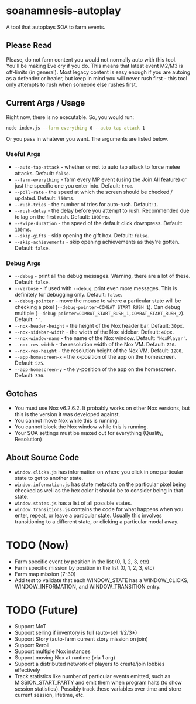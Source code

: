 # soanamnesis-autoplay

A tool that autoplays SOA to farm events.

## Please Read

Please, do not farm content you would not normally auto with this tool. You'll be making Eve cry if you do. This means that latest event M2/M3 is off-limits (in general). Most legacy content is easy enough if you are autoing as a defender or healer, but keep in mind you will never rush first - this tool only attempts to rush when someone else rushes first.

## Current Args / Usage

Right now, there is no executable. So, you would run:

```sh
node index.js --farm-everything 0 --auto-tap-attack 1
```

Or you pass in whatever you want. The arguments are listed below.

### Useful Args

* `--auto-tap-attack` - whether or not to auto tap attack to force melee attacks. Default: `false`.
* `--farm-everything` - farm every MP event (using the Join All feature) or just the specific one you enter into. Default: `true`.
* `--poll-rate` - the speed at which the screen should be checked / updated. Default: `750`ms.
* `--rush-tries` - the number of tries for auto-rush. Default: `1`.
* `--rush-delay` - the delay before you attempt to rush. Recommended due to lag on the first rush. Default: `1000`ms.
* `--swipe-duration` - the speed of the default click downpress. Default: `100`ms.
* `--skip-gifts` - skip opening the gift box. Default: `false`.
* `--skip-achievements` - skip opening achievements as they're gotten. Default: `false`.

### Debug Args

* `--debug` - print all the debug messages. Warning, there are a lot of these. Default: `false`.
* `--verbose` - if used with `--debug`, print even more messages. This is definitely for debugging only. Default: `false`.
* `--debug-pointer` - move the mouse to where a particular state will be checking a pixel (`--debug-pointer=COMBAT_START_RUSH_1`). Can debug multiple (`--debug-pointer=COMBAT_START_RUSH_1,COMBAT_START_RUSH_2`). Default: `''`.
* `--nox-header-height` - the height of the Nox header bar. Default: `30`px.
* `--nox-sidebar-width` - the width of the Nox sidebar. Default: `40`px.
* `--nox-window-name` - the name of the Nox window. Default: `'NoxPlayer'`.
* `--nox-res-width` - the resolution width of the Nox VM. Default: `720`.
* `--nox-res-height` - the resolution height of the Nox VM. Default: `1280`.
* `--app-homescreen-x` - the x-position of the app on the homescreen. Default: `525`.
* `--app-homescreen-y` - the y-position of the app on the homescreen. Default: `330`.

## Gotchas

* You must use Nox v6.2.6.2. It probably works on other Nox versions, but this is the version it was developed against.
* You cannot move Nox while this is running.
* You cannot block the Nox window while this is running.
* Your SOA settings must be maxed out for everything (Quality, Resolution)

## About Source Code

* `window.clicks.js` has information on where you click in one particular state to get to another state.
* `window.information.js` has state metadata on the particular pixel being checked as well as the hex color it should be to consider being in that state.
* `window.states.js` has a list of all possible states.
* `window.transitions.js` contains the code for what happens when you enter, repeat, or leave a particular state. Usually this involves transitioning to a different state, or clicking a particular modal away.

# TODO (Now)

* Farm specific event by position in the list (0, 1, 2, 3, etc)
* Farm specific mission by position in the list (0, 1, 2, 3, etc)
* Farm map mission (7-30)
* Add test to validate that each WINDOW_STATE has a WINDOW_CLICKS, WINDOW_INFORMATION, and WINDOW_TRANSITION entry.

# TODO (Future)

* Support MoT
* Support selling if inventory is full (auto-sell 1/2/3*)
* Support Story (auto-farm current story mission on join)
* Support Reroll
* Support multiple Nox instances
* Support moving Nox at runtime (via 1 arg)
* Support a distributed network of players to create/join lobbies effectively
* Track statistics like number of particular events emitted, such as MISSION_START_PARTY and emit them when program halts (to show session statistics). Possibly track these variables over time and store current session, lifetime, etc.